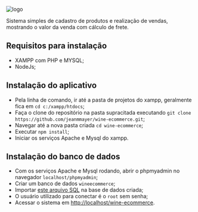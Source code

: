 
![logo](https://i.ibb.co/4svckDx/logo.png)

Sistema simples de cadastro de produtos e realização de vendas, mostrando o valor da venda com cálculo de frete.


## Requisitos para instalação

  - XAMPP com PHP e MYSQL;
  - NodeJs;

## Instalação do aplicativo

  - Pela linha de comando, ir até a pasta de projetos do xampp, geralmente fica em `cd c:/xampp/htdocs`;
  - Faça o clone do repositório na pasta supracitada executando `git clone https://github.com/jeanmmayer/wine-ecommerce.git`;
  - Navegar até a nova pasta criada `cd wine-ecommerce`;
  - Executar `npm install`;
  - Iniciar os serviços Apache e Mysql do xampp.

## Instalação do banco de dados
  - Com os serviços Apache e Mysql rodando, abrir o phpmyadmin no navegador `localhost/phpmyadmin`;
  - Criar um banco de dados `wineecommerce`;
  - Importar [este arquivo SQL](https://github.com/jeanmmayer/wine-ecommerce/blob/master/sql/wineecommerce.sql) na base de dados criada;
  - O usuário utilizado para conectar é o `root` sem senha;
  - Acessar o sistema em [http://localhost/wine-ecommerce](http://localhost/wine-ecommerce).
